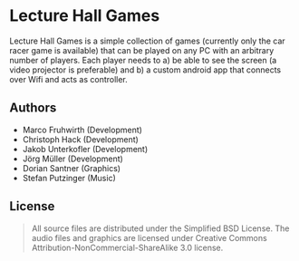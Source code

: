 Lecture Hall Games
==================

Lecture Hall Games is a simple collection of games (currently only the car
racer game is available) that can be played on any PC with an arbitrary number
of players. Each player needs to a) be able to see the screen (a video
projector is preferable) and b) a custom android app that connects over Wifi
and acts as controller.

Authors
-------

 * Marco Fruhwirth (Development)
 * Christoph Hack (Development)
 * Jakob Unterkofler (Development)
 * Jörg Müller (Development)
 * Dorian Santner (Graphics)
 * Stefan Putzinger (Music)

License
-------

> All source files are distributed under the Simplified BSD License. The audio
> files and graphics are licensed under Creative Commons
> Attribution-NonCommercial-ShareAlike 3.0 license.
